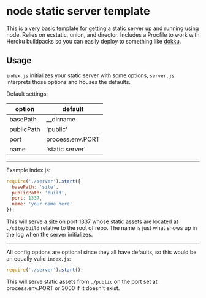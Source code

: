 # node static server template

This is a very basic template for getting a static server up and running using node. Relies on ecstatic, union, and director. Includes a Procfile to work with Heroku buildpacks so you can easily deploy to something like [dokku](https://github.com/progrium/dokku).

## Usage

`index.js` initializes your static server with some options, `server.js` interprets those options and houses the defaults.

Default settings:

| option     | default                  |
| ---------- | ------------------------ |
| basePath   | __dirname                |
| publicPath | 'public'                 |
| port       | process.env.PORT || 3000 |
| name       | 'static server'          |

---

Example index.js:

```js
require('./server').start({
  basePath: 'site',
  publicPath: 'build',
  port: 1337,
  name: 'your name here'
});
```

This will serve a site on port 1337 whose static assets are located at `./site/build` relative to the root of repo. The name is just what shows up in the log when the server initializes.

---

All config options are optional since they all have defaults, so this would be an equally valid `index.js`:

```js
require('./server').start();
```

This will serve static assets from `./public` on the port set at process.env.PORT or 3000 if it doesn't exist.
